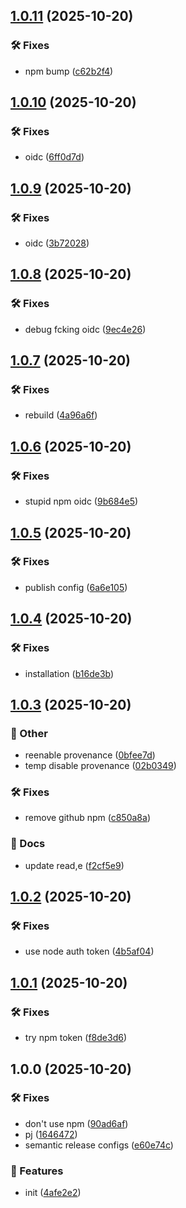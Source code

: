 ## [1.0.11](https://github.com/SkeLLLa/lint-config/compare/v1.0.10...v1.0.11) (2025-10-20)

### 🛠 Fixes

* npm bump ([c62b2f4](https://github.com/SkeLLLa/lint-config/commit/c62b2f4954b9bdb5ff78eb4dfadcff9402560e27))

## [1.0.10](https://github.com/SkeLLLa/lint-config/compare/v1.0.9...v1.0.10) (2025-10-20)

### 🛠 Fixes

* oidc ([6ff0d7d](https://github.com/SkeLLLa/lint-config/commit/6ff0d7d27c3aac645caafa6e53076277b25eef95))

## [1.0.9](https://github.com/SkeLLLa/lint-config/compare/v1.0.8...v1.0.9) (2025-10-20)

### 🛠 Fixes

* oidc ([3b72028](https://github.com/SkeLLLa/lint-config/commit/3b720282554baf5bd8d120e293961d3df8a0d4fd))

## [1.0.8](https://github.com/SkeLLLa/lint-config/compare/v1.0.7...v1.0.8) (2025-10-20)

### 🛠 Fixes

* debug fcking oidc ([9ec4e26](https://github.com/SkeLLLa/lint-config/commit/9ec4e26b64cc7bd1181b75f238109829e5c32a98))

## [1.0.7](https://github.com/SkeLLLa/lint-config/compare/v1.0.6...v1.0.7) (2025-10-20)

### 🛠 Fixes

* rebuild ([4a96a6f](https://github.com/SkeLLLa/lint-config/commit/4a96a6f8bb0e67cc4b91d4bf544bd677c9a73d0e))

## [1.0.6](https://github.com/SkeLLLa/lint-config/compare/v1.0.5...v1.0.6) (2025-10-20)

### 🛠 Fixes

* stupid npm oidc ([9b684e5](https://github.com/SkeLLLa/lint-config/commit/9b684e529046d4c61978ea3ca053c25fb0d83995))

## [1.0.5](https://github.com/SkeLLLa/lint-config/compare/v1.0.4...v1.0.5) (2025-10-20)

### 🛠 Fixes

* publish config ([6a6e105](https://github.com/SkeLLLa/lint-config/commit/6a6e1058ec3c51226ea3b83d12ff009415b7851a))

## [1.0.4](https://github.com/SkeLLLa/lint-config/compare/v1.0.3...v1.0.4) (2025-10-20)

### 🛠 Fixes

* installation ([b16de3b](https://github.com/SkeLLLa/lint-config/commit/b16de3ba498c2980c6633204f16f4d1ae095ec30))

## [1.0.3](https://github.com/SkeLLLa/lint-config/compare/v1.0.2...v1.0.3) (2025-10-20)

### 🧾 Other

* reenable provenance ([0bfee7d](https://github.com/SkeLLLa/lint-config/commit/0bfee7dde42c9ce097163ad29a4853b6b223482e))
* temp disable provenance ([02b0349](https://github.com/SkeLLLa/lint-config/commit/02b034964a000e670544b5f95a79178cccbddd2d))

### 🛠 Fixes

* remove github npm ([c850a8a](https://github.com/SkeLLLa/lint-config/commit/c850a8afeae2ac90bb86f60e5971808f9e25648a))

### 📔 Docs

* update read,e ([f2cf5e9](https://github.com/SkeLLLa/lint-config/commit/f2cf5e900140d1d5a945700d920e971a4ccdad2f))

## [1.0.2](https://github.com/SkeLLLa/lint-config/compare/v1.0.1...v1.0.2) (2025-10-20)

### 🛠 Fixes

* use node auth token ([4b5af04](https://github.com/SkeLLLa/lint-config/commit/4b5af04d166fe4aafc8f0779db093855cd5eca96))

## [1.0.1](https://github.com/SkeLLLa/lint-config/compare/v1.0.0...v1.0.1) (2025-10-20)

### 🛠 Fixes

* try npm token ([f8de3d6](https://github.com/SkeLLLa/lint-config/commit/f8de3d608cf9a976f20f34732c74649be2f8333c))

## 1.0.0 (2025-10-20)

### 🛠 Fixes

* don't use npm ([90ad6af](https://github.com/SkeLLLa/lint-config/commit/90ad6af7557b3487d0e59fa861141e9637384d66))
* pj ([1646472](https://github.com/SkeLLLa/lint-config/commit/16464727ac11a93484fe0c01d5c25c3727677d9d))
* semantic release configs ([e60e74c](https://github.com/SkeLLLa/lint-config/commit/e60e74cc02148cd543323a156173ebe151adaf39))

### 🚀 Features

* init ([4afe2e2](https://github.com/SkeLLLa/lint-config/commit/4afe2e2b1ad54ec06b7f5ee47d2c1a91f72b7683))
